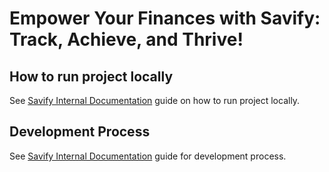 # Empower Your Finances with Savify: Track, Achieve, and Thrive!

## How to run project locally

See [Savify Internal Documentation](https://savify.github.io/internal-docs/local-development.html) guide on how to
run project locally.

## Development Process

See [Savify Internal Documentation](https://savify.github.io/internal-docs/development-process.html) guide for
development process.
